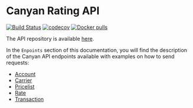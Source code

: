 # Canyan Rating API

[![Build Status](https://gitlab.com/canyan/rating-api/badges/master/pipeline.svg)](https://gitlab.com/canyan/rating-api/pipelines) [![codecov](https://codecov.io/gh/canyanio/rating-api/branch/master/graph/badge.svg)](https://codecov.io/gh/canyanio/rating-api) [![Docker pulls](https://img.shields.io/docker/pulls/canyan/rating-api.svg?maxAge=3600)](https://hub.docker.com/repository/docker/canyan/rating-api)

The API repository is available [here](https://github.com/canyanio/rating-api).

In the `Enpoints` section of this documentation, you will find the description of the Canyan API endpoints available with examples on how to send requests:

* [Account](./endpoints/account.md)
* [Carrier](./endpoints/carrier.md)
* [Pricelist](./endpoints/pricelist.md)
* [Rate](./endpoints/rate.md)
* [Transaction](./endpoints/transaction.md)
